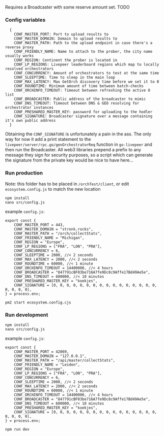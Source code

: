 Requires a Broadcaster with some reserve amount set. TODO

### Config variables
```
  {
    CONF_MASTER_PORT: Port to upload results to
    CONF_MASTER_DOMAIN: Domain to upload results to
    CONF_MASTER_PATH: Path to the upload endpoint in case there's a reverse proxy
    CONF_FRIENDLY_NAME: Name to attach to the prober, the city name usually works
    CONF_REGION: Continent the prober is located in
    CONF_LP_REGIONS: Livepeer leaderboard regions which map to locally resolved orchestrators
    CONF_CONCURRENCY: Amount of orchestrators to test at the same time
    CONF_SLEEPTIME: Time to sleep in the main loop
    CONF_MAX_LATENCY: Max GetOrch discovery time before we set it to 0
    CONF_ROUNDTIME: Minimum amount of time between batch-checks
    CONF_ORCHINFO_TIMEOUT: Timeout between refreshing the active O list
    CONF_BROADCASTER: Public address of the broadcaster to mimic
    CONF_DNS_TIMEOUT: Timeout between DNS & GEO resolving for orchestrator instances
    CONF_PRESHARED_MASTER_KEY: password for uploading to the hodler
    CONF_SIGNATURE: Broadcaster signature over a message containing it's own public address
  }
```

Obtaining the `CONF_SIGNATURE` is unfortunately a pain in the ass. The only way for now it add a print statement to the `livepeer/server/rpc.go/genOrchestratorReq` function in `go-livepeer` and then run the Broadcaster. All web3 libraries prepend a prefix to any message they sign for security purposes, so a script which can generate the signature from the private key would be nice to have here...

### Run production
Note: this folder has to be placed in `/orchTest/client`, or edit `ecosystem.config.js` to match the new location

    npm install
    nano src/config.js

example `config.js`:
```
export const {
    CONF_MASTER_PORT = 443,
    CONF_MASTER_DOMAIN = "stronk.rocks",
    CONF_MASTER_PATH = "/orch/collectStats",
    CONF_FRIENDLY_NAME = "Michigan",
    CONF_REGION = "Europe",
    CONF_LP_REGIONS = ["FRA", "LON", "PRA"],
    CONF_CONCURRENCY = 6,
    CONF_SLEEPTIME = 2000, //< 2 seconds
    CONF_MAX_LATENCY = 2000, //< 2 seconds
    CONF_ROUNDTIME = 60000, //< 1 minute
    CONF_ORCHINFO_TIMEOUT = 14400000, //< 4 hours
    CONF_BROADCASTER = "847791cBF03be716A7fe9Dc8c9Affe17Bd49Ae5e",
    CONF_DNS_TIMEOUT = 600000, //< 10 minutes
    CONF_PRESHARED_MASTER_KEY = "koekjes",
    CONF_SIGNATURE = [0, 0, 0, 0, 0, 0, 0, 0, 0, 0, 0, 0, 0, 0, 0, 0, 0, 0, 0, 0],
} = process.env;

```

    pm2 start ecosystem.config.cjs

### Run development

    npm install
    nano src/config.js

example `config.js`:
```
export const {
    CONF_MASTER_PORT = 42069,
    CONF_MASTER_DOMAIN = "127.0.0.1",
    CONF_MASTER_PATH = "/api/master/collectStats",
    CONF_FRIENDLY_NAME = "Leiden",
    CONF_REGION = "Europe",
    CONF_LP_REGIONS = ["FRA", "LON", "PRA"],
    CONF_CONCURRENCY = 6,
    CONF_SLEEPTIME = 2000, //< 2 seconds
    CONF_MAX_LATENCY = 2000, //< 2 seconds
    CONF_ROUNDTIME = 60000, //< 1 minute
    CONF_ORCHINFO_TIMEOUT = 14400000, //< 4 hours
    CONF_BROADCASTER = "847791cBF03be716A7fe9Dc8c9Affe17Bd49Ae5e",
    CONF_DNS_TIMEOUT = 600000, //< 10 minutes
    CONF_PRESHARED_MASTER_KEY = "koekjes",
    CONF_SIGNATURE = [0, 0, 0, 0, 0, 0, 0, 0, 0, 0, 0, 0, 0, 0, 0, 0, 0, 0, 0, 0],
} = process.env;
```

    npm run dev

